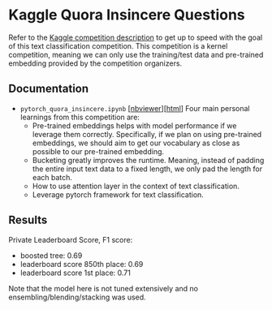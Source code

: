 # Kaggle Quora Insincere Questions

Refer to the [Kaggle competition description](https://www.kaggle.com/c/quora-insincere-questions-classification/overview) to get up to speed with the goal of this text classification competition. This competition is a kernel competition, meaning we can only use the training/test data and pre-trained embedding provided by the competition organizers.

## Documentation

- `pytorch_quora_insincere.ipynb` [[nbviewer](https://nbviewer.jupyter.org/github/ethen8181/machine-learning/blob/master/projects/kaggle_quora_insincere/pytorch_quora_insincere.ipynb)][[html](http://ethen8181.github.io/machine-learning/projects/kaggle_quora_insincere/pytorch_quora_insincere.html)] Four main personal learnings from this competition are:
    - Pre-trained embeddings helps with model performance if we leverage them correctly. Specifically, if we plan on using pre-trained embeddings, we should aim to get our vocabulary as close as possible to our pre-trained embedding.
    - Bucketing greatly improves the runtime. Meaning, instead of padding the entire input text data to a fixed length, we only pad the length for each batch.
    - How to use attention layer in the context of text classification.
    - Leverage pytorch framework for text classification.

## Results

Private Leaderboard Score, F1 score:

- boosted tree: 0.69
- leaderboard score 850th place: 0.69
- leaderboard score 1st place: 0.71

Note that the model here is not tuned extensively and no ensembling/blending/stacking was used.
  